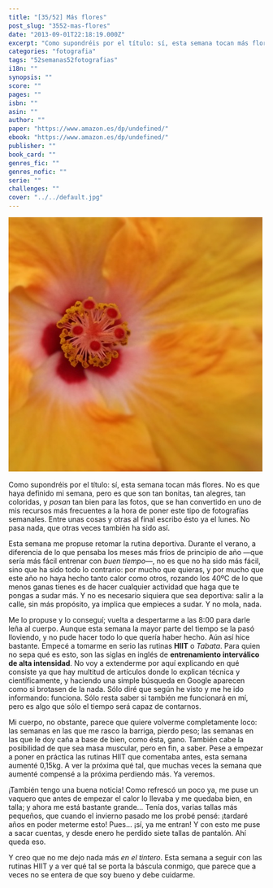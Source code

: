 ```yaml
---
title: "[35/52] Más flores"
post_slug: "3552-mas-flores"
date: "2013-09-01T22:18:19.000Z"
excerpt: "Como supondréis por el título: sí, esta semana tocan más flores. No es que haya definido mi semana, pero es que son tan bonitas, tan alegres, tan coloridas, y posan tan bien para las fotos, que se han convertido en uno de mis recursos más frecuentes a la hora de poner este tipo de fotografías semanales."
categories: "fotografia"
tags: "52semanas52fotografias"
i18n: ""
synopsis: ""
score: ""
pages: ""
isbn: ""
asin: ""
author: ""
paper: "https://www.amazon.es/dp/undefined/"
ebook: "https://www.amazon.es/dp/undefined/"
publisher: ""
book_card: ""
genres_fic: ""
genres_nofic: ""
serie: ""
challenges: ""
cover: "../../default.jpg"
---
```


[![[35/52] Más flores](images/instaweek-35-13.jpg)](http://instagram.com/p/du_WEnQ-1p)

Como supondréis por el título: sí, esta semana tocan más flores. No es que haya definido mi semana, pero es que son tan bonitas, tan alegres, tan coloridas, y _posan_ tan bien para las fotos, que se han convertido en uno de mis recursos más frecuentes a la hora de poner este tipo de fotografías semanales. Entre unas cosas y otras al final escribo ésto ya el lunes. No pasa nada, que otras veces también ha sido así.

Esta semana me propuse retomar la rutina deportiva. Durante el verano, a diferencia de lo que pensaba los meses más fríos de principio de año —que sería más fácil entrenar con _buen tiempo_—, no es que no ha sido más fácil, sino que ha sido todo lo contrario: por mucho que quieras, y por mucho que este año no haya hecho tanto calor como otros, rozando los 40ºC de lo que menos ganas tienes es de hacer cualquier actividad que haga que te pongas a sudar más. Y no es necesario siquiera que sea deportiva: salir a la calle, sin más propósito, ya implica que empieces a sudar. Y no mola, nada.

Me lo propuse y lo conseguí; vuelta a despertarme a las 8:00 para darle leña al cuerpo. Aunque esta semana la mayor parte del tiempo se la pasó lloviendo, y no pude hacer todo lo que quería haber hecho. Aún así hice bastante. Empecé a tomarme en serio las rutinas **HIIT** o _Tabata_. Para quien no sepa qué es esto, son las siglas en inglés de **entrenamiento interválico de alta intensidad**. No voy a extenderme por aquí explicando en qué consiste ya que hay multitud de artículos donde lo explican técnica y científicamente, y haciendo una simple búsqueda en Google aparecen como si brotasen de la nada. Sólo diré que según he visto y me he ido informando: funciona. Sólo resta saber si también me funcionará en mí, pero es algo que sólo el tiempo será capaz de contarnos.

Mi cuerpo, no obstante, parece que quiere volverme completamente loco: las semanas en las que me rasco la barriga, pierdo peso; las semanas en las que le doy caña a base de bien, como ésta, gano. También cabe la posibilidad de que sea masa muscular, pero en fin, a saber. Pese a empezar a poner en práctica las rutinas HIIT que comentaba antes, esta semana aumenté 0,15kg. A ver la próxima qué tal, que muchas veces la semana que aumenté compensé a la próxima perdiendo más. Ya veremos.

¡También tengo una buena noticia! Como refrescó un poco ya, me puse un vaquero que antes de empezar el calor lo llevaba y me quedaba bien, en talla; y ahora me está bastante grande… Tenía dos, varias tallas más pequeños, que cuando el invierno pasado me los probé pensé: ¡tardaré años en poder meterme esto! Pues… ¡sí, ya me entran! Y con esto me puse a sacar cuentas, y desde enero he perdido siete tallas de pantalón. Ahí queda eso.

Y creo que no me dejo nada más _en el tintero_. Esta semana a seguir con las rutinas HIIT y a ver qué tal se porta la báscula conmigo, que parece que a veces no se entera de que soy bueno y debe cuidarme.
